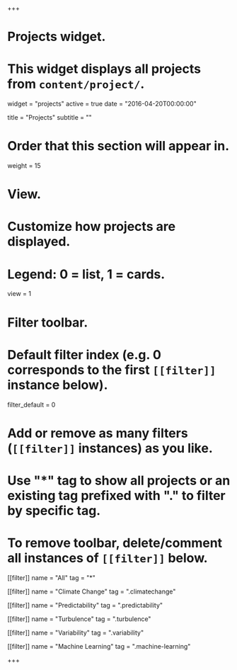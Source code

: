 +++
# Projects widget.
# This widget displays all projects from `content/project/`.
widget = "projects"
active = true
date = "2016-04-20T00:00:00"

title = "Projects"
subtitle = ""

# Order that this section will appear in.
weight = 15

# View.
# Customize how projects are displayed.
# Legend: 0 = list, 1 = cards.
view = 1

# Filter toolbar.

# Default filter index (e.g. 0 corresponds to the first `[[filter]]` instance below).
filter_default = 0

# Add or remove as many filters (`[[filter]]` instances) as you like.
# Use "*" tag to show all projects or an existing tag prefixed with "." to filter by specific tag.
# To remove toolbar, delete/comment all instances of `[[filter]]` below.
[[filter]]
  name = "All"
  tag = "*"
  
[[filter]]
  name = "Climate Change"
  tag = ".climatechange"

[[filter]]
  name = "Predictability"
  tag = ".predictability"

[[filter]]
  name = "Turbulence"
  tag = ".turbulence"

[[filter]]
  name = "Variability"
  tag = ".variability"

[[filter]]
  name = "Machine Learning"
  tag = ".machine-learning"

+++

